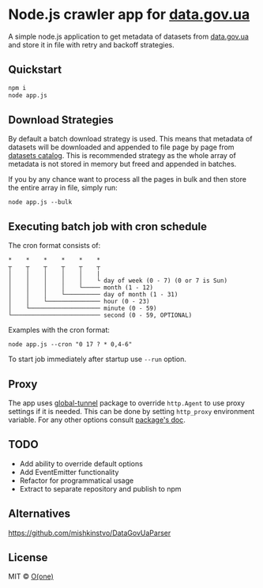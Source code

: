 # Node.js crawler app for [data.gov.ua](http://data.gov.ua)

A simple node.js application to get metadata of datasets from [data.gov.ua](http://data.gov.ua) and store it in file with retry and backoff strategies.

## Quickstart

```sh
npm i
node app.js
```

## Download Strategies
By default a batch download strategy is used. This means that metadata of datasets will be downloaded and appended to file page by page from [datasets catalog](http://data.gov.ua/datasets). This is recommended strategy as the whole array of metadata is not stored in memory but freed and appended in batches.

If you by any chance want to process all the pages in bulk and then store the entire array in file, simply run:

```
node app.js --bulk
```

## Executing batch job with cron schedule

The cron format consists of:
```
*    *    *    *    *    *
┬    ┬    ┬    ┬    ┬    ┬
│    │    │    │    │    |
│    │    │    │    │    └ day of week (0 - 7) (0 or 7 is Sun)
│    │    │    │    └───── month (1 - 12)
│    │    │    └────────── day of month (1 - 31)
│    │    └─────────────── hour (0 - 23)
│    └──────────────────── minute (0 - 59)
└───────────────────────── second (0 - 59, OPTIONAL)
```

Examples with the cron format:

```
node app.js --cron "0 17 ? * 0,4-6"
```

To start job immediately after startup use `--run` option.

## Proxy
The app uses [global-tunnel](https://www.npmjs.com/package/global-tunnel) package to override `http.Agent` to use proxy settings if it is needed. This can be done by setting `http_proxy` environment variable. For any other options consult [package's doc](https://www.npmjs.com/package/global-tunnel).

## TODO
* Add ability to override default options
* Add EventEmitter functionality
* Refactor for programmatical usage
* Extract to separate repository and publish to npm


## Alternatives
https://github.com/mishkinstvo/DataGovUaParser

## License

MIT © [O(one)](http://oone.tech)
